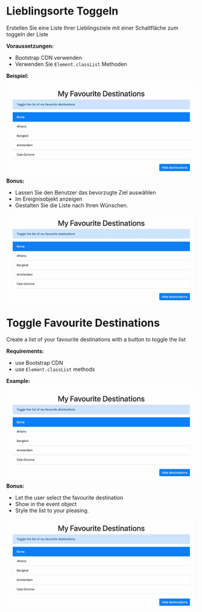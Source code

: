 # Lieblingsorte Toggeln

Erstellen Sie eine Liste Ihrer Lieblingsziele mit einer Schaltfläche zum toggeln der Liste

**Voraussetzungen:**
- Bootstrap CDN verwenden
- Verwenden Sie `Element.classList` Methoden

**Beispiel:**

![Bildschirmfoto](toggle.gif)

**Bonus:**

- Lassen Sie den Benutzer das bevorzugte Ziel auswählen
- Im Ereignisobjekt anzeigen
- Gestalten Sie die Liste nach Ihren Wünschen.

![bildschirmfoto](select.gif)




# Toggle Favourite Destinations

Create a list of your favourite destinations with a button to toggle the list

**Requirements:**
- use Bootstrap CDN
- use `Element.classList` methods

**Example:**

![screenshot](toggle.gif)

**Bonus:**

- Let the user select the favourite destination
- Show in the event object
- Style the list to your pleasing.

![screenshot](select.gif)


